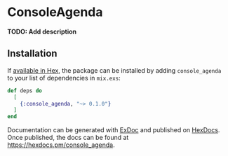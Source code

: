 # ConsoleAgenda

**TODO: Add description**

## Installation

If [available in Hex](https://hex.pm/docs/publish), the package can be installed
by adding `console_agenda` to your list of dependencies in `mix.exs`:

```elixir
def deps do
  [
    {:console_agenda, "~> 0.1.0"}
  ]
end
```

Documentation can be generated with [ExDoc](https://github.com/elixir-lang/ex_doc)
and published on [HexDocs](https://hexdocs.pm). Once published, the docs can
be found at <https://hexdocs.pm/console_agenda>.

